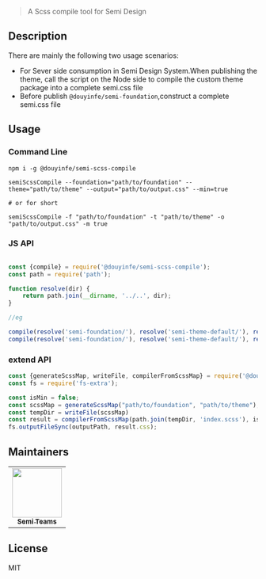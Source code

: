 > A Scss compile tool for Semi Design

## Description

There are mainly the following two usage scenarios:

- For Sever side consumption in Semi Design System.When publishing the theme, call the script on the Node side to
  compile the custom theme package into a complete semi.css file
- Before publish `@douyinfe/semi-foundation`,construct a complete semi.css file

## Usage

### Command Line

```shell
npm i -g @douyinfe/semi-scss-compile

semiScssCompile --foundation="path/to/foundation" --theme="path/to/theme" --output="path/to/output.css" --min=true

# or for short

semiScssCompile -f "path/to/foundation" -t "path/to/theme" -o "path/to/output.css" -m true

```

### JS API

```js

const {compile} = require('@douyinfe/semi-scss-compile');
const path = require('path');

function resolve(dir) {
    return path.join(__dirname, '../..', dir);
}

//eg

compile(resolve('semi-foundation/'), resolve('semi-theme-default/'), resolve('semi-ui/dist/css/semi.min.css'), {isMin: true})
compile(resolve('semi-foundation/'), resolve('semi-theme-default/'), resolve('semi-ui/dist/css/semi.css'), {isMin: false})

```

### extend API

```js
const {generateScssMap, writeFile, compilerFromScssMap} = require('@douyinfe/semi-scss-compile');
const fs = require('fs-extra');

const isMin = false;
const scssMap = generateScssMap("path/to/foundation", "path/to/theme");
const tempDir = writeFile(scssMap)
const result = compilerFromScssMap(path.join(tempDir, 'index.scss'), isMin);
fs.outputFileSync(outputPath, result.css);

```

## Maintainers

<table>
    <tbody>
        <tr>
            <td align="center"><a href="https://github.com/DouyinFE/semi-design"><img src="https://sf6-cdn-tos.douyinstatic.com/obj/eden-cn/ptlz_zlp/ljhwZthlaukjlkulzlp/SemiLogo.jpg" width="100px;" alt="" style="max-width:100%;"><br><sub><b>Semi Teams</b></sub></a></td>
        </tr>
    </tbody>
</table>

## License

MIT

